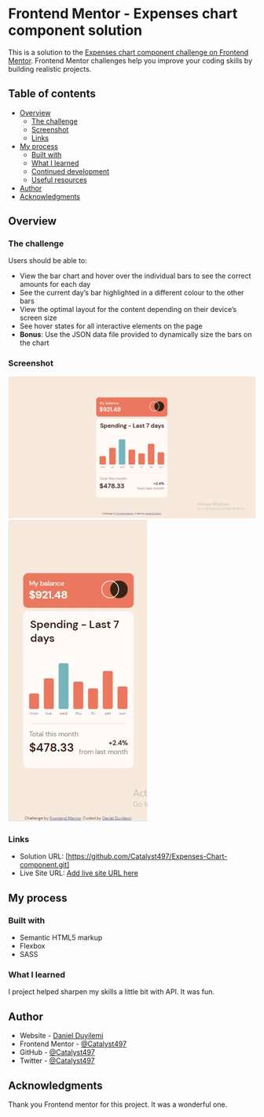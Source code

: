 # Frontend Mentor - Expenses chart component solution

This is a solution to the [Expenses chart component challenge on Frontend Mentor](https://www.frontendmentor.io/challenges/expenses-chart-component-e7yJBUdjwt). Frontend Mentor challenges help you improve your coding skills by building realistic projects.

## Table of contents

- [Overview](#overview)
  - [The challenge](#the-challenge)
  - [Screenshot](#screenshot)
  - [Links](#links)
- [My process](#my-process)
  - [Built with](#built-with)
  - [What I learned](#what-i-learned)
  - [Continued development](#continued-development)
  - [Useful resources](#useful-resources)
- [Author](#author)
- [Acknowledgments](#acknowledgments)

## Overview

### The challenge

Users should be able to:

- View the bar chart and hover over the individual bars to see the correct amounts for each day
- See the current day’s bar highlighted in a different colour to the other bars
- View the optimal layout for the content depending on their device’s screen size
- See hover states for all interactive elements on the page
- **Bonus**: Use the JSON data file provided to dynamically size the bars on the chart

### Screenshot

![](./Expenses_graph_desktop_screenshot.jpg)
![](./Expenses_graph_mobile_screenshot.jpg)

### Links

- Solution URL: [https://github.com/Catalyst497/Expenses-Chart-component.git]
- Live Site URL: [Add live site URL here](https://your-live-site-url.com)

## My process

### Built with

- Semantic HTML5 markup
- Flexbox
- SASS

### What I learned

I project helped sharpen my skills a little bit with API. It was fun.

## Author

- Website - [Daniel Duyilemi](http://vast-falls-30673.herokuapp.com/)
- Frontend Mentor - [@Catalyst497](https://www.frontendmentor.io/profile/Catalyst497)
- GitHub - [@Catalyst497](https://github.com/Catalyst497)
- Twitter - [@Catalyst497](https://twitter.com/Catalyst497)

## Acknowledgments

Thank you Frontend mentor for this project. It was a wonderful one.
